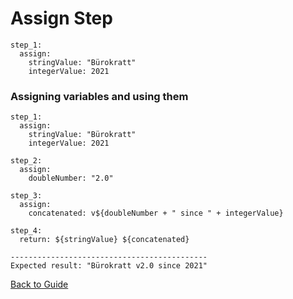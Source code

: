 # Assign Step

```
step_1:
  assign:
    stringValue: "Bürokratt"
    integerValue: 2021
```

### Assigning variables and using them

```
step_1:
  assign:
    stringValue: "Bürokratt"
    integerValue: 2021

step_2:
  assign:
    doubleNumber: "2.0"

step_3:
  assign:
    concatenated: v${doubleNumber + " since " + integerValue}

step_4:
  return: ${stringValue} ${concatenated}

--------------------------------------------
Expected result: "Bürokratt v2.0 since 2021" 
```

[Back to Guide](../GUIDE.md#Writing-DSL-files)
